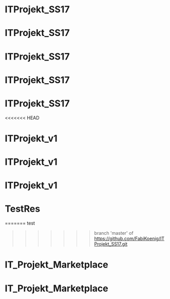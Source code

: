 # ITProjekt_SS17
# ITProjekt_SS17
# ITProjekt_SS17
# ITProjekt_SS17
# ITProjekt_SS17
<<<<<<< HEAD
# ITProjekt_v1
# ITProjekt_v1
# ITProjekt_v1
# TestRes
=======
test
>>>>>>> branch 'master' of https://github.com/FabiKoenig/ITProjekt_SS17.git
# IT_Projekt_Marketplace
# IT_Projekt_Marketplace
